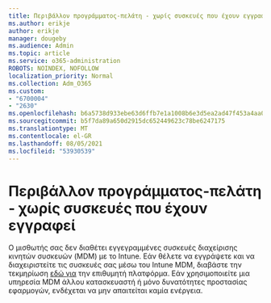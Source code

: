 ```yaml
---
title: Περιβάλλον προγράμματος-πελάτη - χωρίς συσκευές που έχουν εγγραφεί
ms.author: erikje
author: erikje
manager: dougeby
ms.audience: Admin
ms.topic: article
ms.service: o365-administration
ROBOTS: NOINDEX, NOFOLLOW
localization_priority: Normal
ms.collection: Adm_O365
ms.custom:
- "6700004"
- "2630"
ms.openlocfilehash: b6a5738d933ebe63d6ffb7e1a1008b6e3d5ea2ad47f453a4aa0028e566f344ec
ms.sourcegitcommit: b5f7da89a650d2915dc652449623c78be6247175
ms.translationtype: MT
ms.contentlocale: el-GR
ms.lasthandoff: 08/05/2021
ms.locfileid: "53930539"
---
```

# <a name="client-context---no-enrolled-devices"></a>Περιβάλλον προγράμματος-πελάτη - χωρίς συσκευές που έχουν εγγραφεί

Ο μισθωτής σας δεν διαθέτει εγγεγραμμένες συσκευές διαχείρισης κινητών συσκευών (MDM) με το Intune. Εάν θέλετε να εγγράψετε και να διαχειριστείτε τις συσκευές σας μέσω του Intune MDM, διαβάστε την τεκμηρίωση [εδώ για](https://docs.microsoft.com/intune/device-enrollment) την επιθυμητή πλατφόρμα. Εάν χρησιμοποιείτε μια υπηρεσία MDM άλλου κατασκευαστή ή μόνο δυνατότητες προστασίας εφαρμογών, ενδέχεται να μην απαιτείται καμία ενέργεια. 